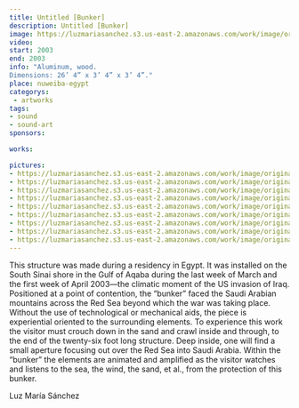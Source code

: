 ```yaml
---
title: Untitled [Bunker]
description: Untitled [Bunker]
image: https://luzmariasanchez.s3.us-east-2.amazonaws.com/work/image/original/bunker_vi02.jpg
video: 
start: 2003
end: 2003
info: "Aluminum, wood.
Dimensions: 26’ 4” x 3’ 4” x 3’ 4”."
place: nuweiba-egypt
categorys:
 - artworks
tags:
- sound
- sound-art
sponsors:

works:

pictures:
- https://luzmariasanchez.s3.us-east-2.amazonaws.com/work/image/original/bunker_vi01.jpg
- https://luzmariasanchez.s3.us-east-2.amazonaws.com/work/image/original/bunker_vi02.jpg
- https://luzmariasanchez.s3.us-east-2.amazonaws.com/work/image/original/bunker_vi03.jpg
- https://luzmariasanchez.s3.us-east-2.amazonaws.com/work/image/original/bunker_vi04.jpg
- https://luzmariasanchez.s3.us-east-2.amazonaws.com/work/image/original/bunker_vi05.jpg
- https://luzmariasanchez.s3.us-east-2.amazonaws.com/work/image/original/bunker_vi06.jpg
- https://luzmariasanchez.s3.us-east-2.amazonaws.com/work/image/original/bunker_vi07.jpg
- https://luzmariasanchez.s3.us-east-2.amazonaws.com/work/image/original/bunker_vi08.jpg
- https://luzmariasanchez.s3.us-east-2.amazonaws.com/work/image/original/bunker_vi09.jpg
---
```


This structure was made during a residency in Egypt. It was installed on the South Sinai shore in the Gulf of Aqaba during the last week of March and the first week of April 2003—the climatic moment of the US invasion of Iraq. Positioned at a point of contention, the “bunker” faced the Saudi Arabian mountains across the Red Sea beyond which the war was taking place. Without the use of technological or mechanical aids, the piece is experiential oriented to the surrounding elements. To experience this work the visitor must crouch down in the sand and crawl inside and through, to the end of the twenty-six foot long structure. Deep inside, one will find a small aperture focusing out over the Red Sea into Saudi Arabia. Within the “bunker” the elements are animated and amplified as the visitor watches and listens to the sea, the wind, the sand, et al., from the protection of this bunker.

 

Luz María Sánchez